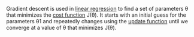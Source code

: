 Gradient descent is used in [linear regression](linear-regression) to find a set of parameters θ that minimizes the [cost function](cost-function) J(θ). It starts with an initial guess for the parameters θ1 and repeatedly changes using the [update function](update-function) until we converge at a value of θ that minimizes J(θ).



